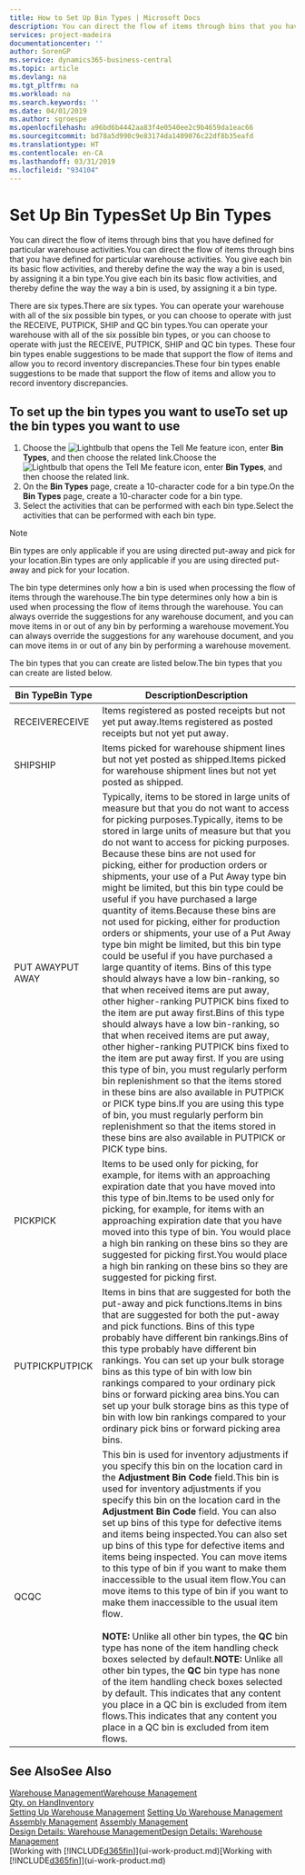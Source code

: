 ```yaml
---
title: How to Set Up Bin Types | Microsoft Docs
description: You can direct the flow of items through bins that you have defined for particular warehouse activities. You give each bin its basic flow activities, and thereby define the way the way a bin is used, by assigning it a bin type.
services: project-madeira
documentationcenter: ''
author: SorenGP
ms.service: dynamics365-business-central
ms.topic: article
ms.devlang: na
ms.tgt_pltfrm: na
ms.workload: na
ms.search.keywords: ''
ms.date: 04/01/2019
ms.author: sgroespe
ms.openlocfilehash: a96bd6b4442aa83f4e0540ee2c9b4659da1eac66
ms.sourcegitcommit: bd78a5d990c9e83174da1409076c22df8b35eafd
ms.translationtype: HT
ms.contentlocale: en-CA
ms.lasthandoff: 03/31/2019
ms.locfileid: "934104"
---
```

# <a name="set-up-bin-types"></a><span data-ttu-id="af903-104">Set Up Bin Types</span><span class="sxs-lookup"><span data-stu-id="af903-104">Set Up Bin Types</span></span>
<span data-ttu-id="af903-105">You can direct the flow of items through bins that you have defined for particular warehouse activities.</span><span class="sxs-lookup"><span data-stu-id="af903-105">You can direct the flow of items through bins that you have defined for particular warehouse activities.</span></span> <span data-ttu-id="af903-106">You give each bin its basic flow activities, and thereby define the way the way a bin is used, by assigning it a bin type.</span><span class="sxs-lookup"><span data-stu-id="af903-106">You give each bin its basic flow activities, and thereby define the way the way a bin is used, by assigning it a bin type.</span></span>  

<span data-ttu-id="af903-107">There are six types.</span><span class="sxs-lookup"><span data-stu-id="af903-107">There are six types.</span></span> <span data-ttu-id="af903-108">You can operate your warehouse with all of the six possible bin types, or you can choose to operate with just the RECEIVE, PUTPICK, SHIP and QC bin types.</span><span class="sxs-lookup"><span data-stu-id="af903-108">You can operate your warehouse with all of the six possible bin types, or you can choose to operate with just the RECEIVE, PUTPICK, SHIP and QC bin types.</span></span> <span data-ttu-id="af903-109">These four bin types enable suggestions to be made that support the flow of items and allow you to record inventory discrepancies.</span><span class="sxs-lookup"><span data-stu-id="af903-109">These four bin types enable suggestions to be made that support the flow of items and allow you to record inventory discrepancies.</span></span>  

## <a name="to-set-up-the-bin-types-you-want-to-use"></a><span data-ttu-id="af903-110">To set up the bin types you want to use</span><span class="sxs-lookup"><span data-stu-id="af903-110">To set up the bin types you want to use</span></span>  
1.  <span data-ttu-id="af903-111">Choose the ![Lightbulb that opens the Tell Me feature](media/ui-search/search_small.png "Tell me what you want to do") icon, enter **Bin Types**, and then choose the related link.</span><span class="sxs-lookup"><span data-stu-id="af903-111">Choose the ![Lightbulb that opens the Tell Me feature](media/ui-search/search_small.png "Tell me what you want to do") icon, enter **Bin Types**, and then choose the related link.</span></span>  
2.  <span data-ttu-id="af903-112">On the **Bin Types** page, create a 10-character code for a bin type.</span><span class="sxs-lookup"><span data-stu-id="af903-112">On the **Bin Types** page, create a 10-character code for a bin type.</span></span>  
3.  <span data-ttu-id="af903-113">Select the activities that can be performed with each bin type.</span><span class="sxs-lookup"><span data-stu-id="af903-113">Select the activities that can be performed with each bin type.</span></span>  

> [!NOTE]  
>  <span data-ttu-id="af903-114">Bin types are only applicable if you are using directed put-away and pick for your location.</span><span class="sxs-lookup"><span data-stu-id="af903-114">Bin types are only applicable if you are using directed put-away and pick for your location.</span></span>  

<span data-ttu-id="af903-115">The bin type determines only how a bin is used when processing the flow of items through the warehouse.</span><span class="sxs-lookup"><span data-stu-id="af903-115">The bin type determines only how a bin is used when processing the flow of items through the warehouse.</span></span> <span data-ttu-id="af903-116">You can always override the suggestions for any warehouse document, and you can move items in or out of any bin by performing a warehouse movement.</span><span class="sxs-lookup"><span data-stu-id="af903-116">You can always override the suggestions for any warehouse document, and you can move items in or out of any bin by performing a warehouse movement.</span></span>  

<span data-ttu-id="af903-117">The bin types that you can create are listed below.</span><span class="sxs-lookup"><span data-stu-id="af903-117">The bin types that you can create are listed below.</span></span>  

|<span data-ttu-id="af903-118">Bin Type</span><span class="sxs-lookup"><span data-stu-id="af903-118">Bin Type</span></span>|<span data-ttu-id="af903-119">Description</span><span class="sxs-lookup"><span data-stu-id="af903-119">Description</span></span>|  
|------------------|---------------------------------------|  
|<span data-ttu-id="af903-120">RECEIVE</span><span class="sxs-lookup"><span data-stu-id="af903-120">RECEIVE</span></span>|<span data-ttu-id="af903-121">Items registered as posted receipts but not yet put away.</span><span class="sxs-lookup"><span data-stu-id="af903-121">Items registered as posted receipts but not yet put away.</span></span>|  
|<span data-ttu-id="af903-122">SHIP</span><span class="sxs-lookup"><span data-stu-id="af903-122">SHIP</span></span>|<span data-ttu-id="af903-123">Items picked for warehouse shipment lines but not yet posted as shipped.</span><span class="sxs-lookup"><span data-stu-id="af903-123">Items picked for warehouse shipment lines but not yet posted as shipped.</span></span>|  
|<span data-ttu-id="af903-124">PUT AWAY</span><span class="sxs-lookup"><span data-stu-id="af903-124">PUT AWAY</span></span>|<span data-ttu-id="af903-125">Typically, items to be stored in large units of measure but that you do not want to access for picking purposes.</span><span class="sxs-lookup"><span data-stu-id="af903-125">Typically, items to be stored in large units of measure but that you do not want to access for picking purposes.</span></span> <span data-ttu-id="af903-126">Because these bins are not used for picking, either for production orders or shipments, your use of a Put Away type bin might be limited, but this bin type could be useful if you have purchased a large quantity of items.</span><span class="sxs-lookup"><span data-stu-id="af903-126">Because these bins are not used for picking, either for production orders or shipments, your use of a Put Away type bin might be limited, but this bin type could be useful if you have purchased a large quantity of items.</span></span> <span data-ttu-id="af903-127">Bins of this type should always have a low bin-ranking, so that when received items are put away, other higher-ranking PUTPICK bins fixed to the item are put away first.</span><span class="sxs-lookup"><span data-stu-id="af903-127">Bins of this type should always have a low bin-ranking, so that when received items are put away, other higher-ranking PUTPICK bins fixed to the item are put away first.</span></span> <span data-ttu-id="af903-128">If you are using this type of bin, you must regularly perform bin replenishment so that the items stored in these bins are also available in PUTPICK or PICK type bins.</span><span class="sxs-lookup"><span data-stu-id="af903-128">If you are using this type of bin, you must regularly perform bin replenishment so that the items stored in these bins are also available in PUTPICK or PICK type bins.</span></span>|  
|<span data-ttu-id="af903-129">PICK</span><span class="sxs-lookup"><span data-stu-id="af903-129">PICK</span></span>|<span data-ttu-id="af903-130">Items to be used only for picking, for example, for items with an approaching expiration date that you have moved into this type of bin.</span><span class="sxs-lookup"><span data-stu-id="af903-130">Items to be used only for picking, for example, for items with an approaching expiration date that you have moved into this type of bin.</span></span> <span data-ttu-id="af903-131">You would place a high bin ranking on these bins so they are suggested for picking first.</span><span class="sxs-lookup"><span data-stu-id="af903-131">You would place a high bin ranking on these bins so they are suggested for picking first.</span></span>|  
|<span data-ttu-id="af903-132">PUTPICK</span><span class="sxs-lookup"><span data-stu-id="af903-132">PUTPICK</span></span>|<span data-ttu-id="af903-133">Items in bins that are suggested for both the put-away and pick functions.</span><span class="sxs-lookup"><span data-stu-id="af903-133">Items in bins that are suggested for both the put-away and pick functions.</span></span> <span data-ttu-id="af903-134">Bins of this type probably have different bin rankings.</span><span class="sxs-lookup"><span data-stu-id="af903-134">Bins of this type probably have different bin rankings.</span></span> <span data-ttu-id="af903-135">You can set up your bulk storage bins as this type of bin with low bin rankings compared to your ordinary pick bins or forward picking area bins.</span><span class="sxs-lookup"><span data-stu-id="af903-135">You can set up your bulk storage bins as this type of bin with low bin rankings compared to your ordinary pick bins or forward picking area bins.</span></span>|  
|<span data-ttu-id="af903-136">QC</span><span class="sxs-lookup"><span data-stu-id="af903-136">QC</span></span>|<span data-ttu-id="af903-137">This bin is used for inventory adjustments if you specify this bin on the location card in the **Adjustment Bin Code** field.</span><span class="sxs-lookup"><span data-stu-id="af903-137">This bin is used for inventory adjustments if you specify this bin on the location card in the **Adjustment Bin Code** field.</span></span> <span data-ttu-id="af903-138">You can also set up bins of this type for defective items and items being inspected.</span><span class="sxs-lookup"><span data-stu-id="af903-138">You can also set up bins of this type for defective items and items being inspected.</span></span> <span data-ttu-id="af903-139">You can move items to this type of bin if you want to make them inaccessible to the usual item flow.</span><span class="sxs-lookup"><span data-stu-id="af903-139">You can move items to this type of bin if you want to make them inaccessible to the usual item flow.</span></span><br /><br /> <span data-ttu-id="af903-140">**NOTE:** Unlike all other bin types, the **QC** bin type has none of the item handling check boxes selected by default.</span><span class="sxs-lookup"><span data-stu-id="af903-140">**NOTE:** Unlike all other bin types, the **QC** bin type has none of the item handling check boxes selected by default.</span></span> <span data-ttu-id="af903-141">This indicates that any content you place in a QC bin is excluded from item flows.</span><span class="sxs-lookup"><span data-stu-id="af903-141">This indicates that any content you place in a QC bin is excluded from item flows.</span></span>|  

## <a name="see-also"></a><span data-ttu-id="af903-142">See Also</span><span class="sxs-lookup"><span data-stu-id="af903-142">See Also</span></span>
[<span data-ttu-id="af903-143">Warehouse Management</span><span class="sxs-lookup"><span data-stu-id="af903-143">Warehouse Management</span></span>](warehouse-manage-warehouse.md)  
[<span data-ttu-id="af903-144">Qty. on Hand</span><span class="sxs-lookup"><span data-stu-id="af903-144">Inventory</span></span>](inventory-manage-inventory.md)  
<span data-ttu-id="af903-145">[Setting Up Warehouse Management](warehouse-setup-warehouse.md)   </span><span class="sxs-lookup"><span data-stu-id="af903-145">[Setting Up Warehouse Management](warehouse-setup-warehouse.md)   </span></span>  
<span data-ttu-id="af903-146">[Assembly Management](assembly-assemble-items.md)  </span><span class="sxs-lookup"><span data-stu-id="af903-146">[Assembly Management](assembly-assemble-items.md)  </span></span>  
[<span data-ttu-id="af903-147">Design Details: Warehouse Management</span><span class="sxs-lookup"><span data-stu-id="af903-147">Design Details: Warehouse Management</span></span>](design-details-warehouse-management.md)  
<span data-ttu-id="af903-148">[Working with [!INCLUDE[d365fin](includes/d365fin_md.md)]](ui-work-product.md)</span><span class="sxs-lookup"><span data-stu-id="af903-148">[Working with [!INCLUDE[d365fin](includes/d365fin_md.md)]](ui-work-product.md)</span></span>
